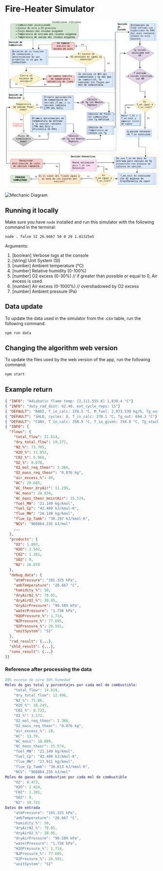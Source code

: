 # Fire-Heater Simulator

![Algorithm Diagram](./img/diagrama-algo.png)

![Mechanic Diagram](https://github.com/[username]/[reponame]/blob/[branch]/img/diagrama-meca.png?raw=true)

## Running it locally

Make sure you have `node` installed and run this simulator with the following command in the terminal:

```sh
node . false SI 26.6667 50 0 20 1.01325e5
```

Arguments:

1. [boolean] Verbose logs at the console
1. [string] Unit System (SI)
1. [number] Ambient temperature (°C)
1. [number] Relative humidity (0-100%)
1. [number] O2 excess (0-30%) // if greater than possible or equal to 0, Air excess is used.
1. [number] Air excess (0-1000%) // overshadowed by O2 excess
1. [number] Ambient pressure (Pa)

## Data update

To update the data used in the simulator from the .csv table, run the following command:

```sh
npm run data
```

## Changing the algorithm web version

To update the files used by the web version of the app, run the following command:

```sh
npm start
```

## Example return

```json
{ "INFO": "Adiabatic flame temp: [2,111.555 K] 1,838.4 °C"}
{ "INFO": "duty_rad_dist: 62.40, ext_cycle_reps: 15"}
{ "DEFAULT": "RADI, T_in_calc: 378.5 °C, M_fuel: 2,073.530 kg/h, Tg_out: 799.0 °C"}
{ "DEFAULT": "SHLD, cycles: 8, T_in_calc: 370.1 °C, Tg_out: 694.3 °C"}
{ "DEFAULT": "CONV, T_in_calc: 358.9 °C, T_in_given: 358.9 °C, Tg_stack: 390.4 °C"}
{ "INFO": {
  "flows": {
    "total_flow": 21.814,
    "dry_total_flow": 19.272,
    "N2_%": 73.705,
    "H2O_%": 11.652,
    "CO2_%": 5.966,
    "O2_%": 8.678,
    "O2_mol_req_theor": 2.366,
    "O2_mass_req_theor": "0.076 kg",
    "air_excess_%": 80,
    "AC": 20.685,
    "AC_theor_dryAir": 11.295,
    "AC_mass": 28.034,
    "AC_mass_theor_moistAir": 15.574,
    "fuel_MW": "21.149 kg/kmol",
    "fuel_Cp": "42.409 kJ/kmol-K",
    "flue_MW": "28.149 kg/kmol",
    "flue_Cp_Tamb": "30.197 kJ/kmol-K",
    "NCV": "966864.235 kJ/mol"
    ...
  },
  "products": {
    "O2": 1.893,
    "H2O": 2.542,
    "CO2": 1.301,
    "SO2": 0,
    "N2": 16.078
  },
  "debug_data": {
    "atmPressure": "101.325 kPa",
    "ambTemperature": "26.667 °C",
    "humidity_%": 50,
    "dryAirN2_%": 79.05,
    "dryAirO2_%": 20.95,
    "dryAirPressure": "99.589 kPa",
    "waterPressure": "1.736 kPa",
    "H2OPressure_%": 1.714,
    "N2Pressure_%": 77.695,
    "O2Pressure_%": 20.591,
    "unitSystem": "SI"
  },
  "rad_result": {...},
  "shld_result": {...},
  "conv_result": {...}
}}
```

### Reference after processing the data

```m
20% exceso de aire 50% humedad
Moles de gas total y porcentajes por cada mol de combustible:
    "total_flow": 14.919,
    "dry_total_flow": 12.496,
    "N2_%": 71.86,
    "H2O_%": 16.245,
    "CO2_%": 8.723,
    "O2_%": 3.172,
    "O2_mol_req_theor": 2.366,
    "O2_mass_req_theor": "0.076 kg",
    "air_excess_%": 20,
    "AC": 13.79,
    "AC_mass": 18.689,
    "AC_mass_theor": 15.574,
    "fuel_MW": "21.149 kg/kmol",
    "fuel_Cp": "42.409 kJ/kmol-K",
    "flue_MW": "27.911 kg/kmol",
    "flue_Cp_Tamb": "30.613 kJ/kmol-K",
    "NCV": "966864.235 kJ/mol"
Moles de gases de combustion por cada mol de combustible
    "O2": 0.473,
    "H2O": 2.424,
    "CO2": 1.301,
    "SO2": 0,
    "N2": 10.721
Datos de entrada
    "atmPressure": "101.325 kPa",
    "ambTemperature": "26.667 °C",
    "humidity_%": 50,
    "dryAirN2_%": 79.05,
    "dryAirO2_%": 20.95,
    "dryAirPressure": "99.589 kPa",
    "waterPressure": "1.736 kPa",
    "H2OPressure_%": 1.714,
    "N2Pressure_%": 77.695,
    "O2Pressure_%": 20.591,
    "unitSystem": "SI"
```
